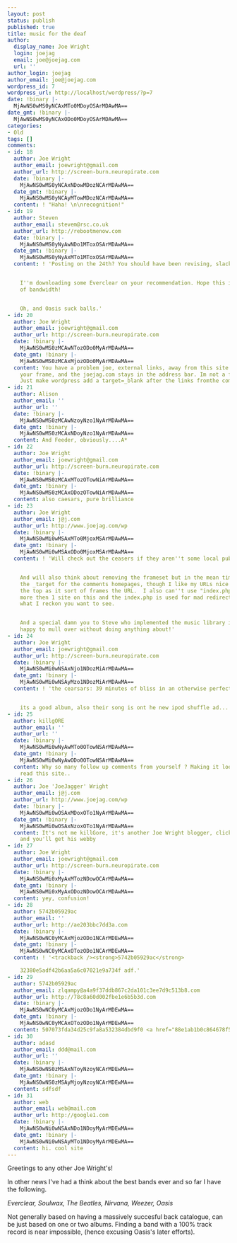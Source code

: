 ```yaml
---
layout: post
status: publish
published: true
title: music for the deaf
author:
  display_name: Joe Wright
  login: joejag
  email: joe@joejag.com
  url: ''
author_login: joejag
author_email: joe@joejag.com
wordpress_id: 7
wordpress_url: http://localhost/wordpress/?p=7
date: !binary |-
  MjAwNS0wMS0yNCAxMTo0MDoyOSArMDAwMA==
date_gmt: !binary |-
  MjAwNS0wMS0yNCAxODo0MDoyOSArMDAwMA==
categories:
- Old
tags: []
comments:
- id: 18
  author: Joe Wright
  author_email: joewright@gmail.com
  author_url: http://screen-burn.neuropirate.com
  date: !binary |-
    MjAwNS0wMS0yNCAxNDowMDozNCArMDAwMA==
  date_gmt: !binary |-
    MjAwNS0wMS0yNCAyMTowMDozNCArMDAwMA==
  content: ! "Haha! \n\nrecognition!"
- id: 19
  author: Steven
  author_email: stevem@rsc.co.uk
  author_url: http://rebootmenow.com
  date: !binary |-
    MjAwNS0wMS0yNyAwNDo1MToxOSArMDAwMA==
  date_gmt: !binary |-
    MjAwNS0wMS0yNyAxMTo1MToxOSArMDAwMA==
  content: ! 'Posting on the 24th? You should have been revising, slacker.


    I''m downloading some Everclear on your recommendation. Hope this isn''t a waste
    of bandwidth!


    Oh, and Oasis suck balls.'
- id: 20
  author: Joe Wright
  author_email: joewright@gmail.com
  author_url: http://screen-burn.neuropirate.com
  date: !binary |-
    MjAwNS0wMS0zMCAwNTozODo0MyArMDAwMA==
  date_gmt: !binary |-
    MjAwNS0wMS0zMCAxMjozODo0MyArMDAwMA==
  content: You have a problem joe, external links, away from this site dont break
    your frame, and the joejag.com stays in the address bar. Im not a fan of Javascript.
    Just make wordpress add a target=_blank after the links fromthe comments.
- id: 21
  author: Alison
  author_email: ''
  author_url: ''
  date: !binary |-
    MjAwNS0wMS0zMCAwNzoyNzo1NyArMDAwMA==
  date_gmt: !binary |-
    MjAwNS0wMS0zMCAxNDoyNzo1NyArMDAwMA==
  content: And Feeder, obviously....A*
- id: 22
  author: Joe Wright
  author_email: joewright@gmail.com
  author_url: http://screen-burn.neuropirate.com
  date: !binary |-
    MjAwNS0wMS0zMCAxMTozOTowNiArMDAwMA==
  date_gmt: !binary |-
    MjAwNS0wMS0zMCAxODozOTowNiArMDAwMA==
  content: also caesars, pure brilliance
- id: 23
  author: Joe Wright
  author_email: j@j.com
  author_url: http://www.joejag.com/wp
  date: !binary |-
    MjAwNS0wMi0wMSAxMTo0MjoxMSArMDAwMA==
  date_gmt: !binary |-
    MjAwNS0wMi0wMSAxODo0MjoxMSArMDAwMA==
  content: ! 'Will check out the ceasers if they aren''t some local pub band!


    And will also think about removing the frameset but in the mean time I''ve added
    the _target for the comments homepages, though I like my URLs nice and short at
    the top as it sort of frames the URL.  I also can''t use "index.php" as I host
    more then 1 site on this and the index.php is used for mad redirection based on
    what I reckon you want to see.


    And a special damn you to Steve who implemented the music library idea I was quite
    happy to mull over without doing anything about!'
- id: 24
  author: Joe Wright
  author_email: joewright@gmail.com
  author_url: http://screen-burn.neuropirate.com
  date: !binary |-
    MjAwNS0wMi0wNSAxNjo1NDozMiArMDAwMA==
  date_gmt: !binary |-
    MjAwNS0wMi0wNSAyMzo1NDozMiArMDAwMA==
  content: ! 'the cearsars: 39 minutes of bliss in an otherwise perfect world.


    its a good album, also their song is ont he new ipod shuffle ad...'
- id: 25
  author: killgORE
  author_email: ''
  author_url: ''
  date: !binary |-
    MjAwNS0wMi0wNyAwMTo0OTowNSArMDAwMA==
  date_gmt: !binary |-
    MjAwNS0wMi0wNyAwODo0OTowNSArMDAwMA==
  content: Why so many follow up comments from yourself ? Making it look like people
    read this site..
- id: 26
  author: Joe 'JoeJagger' Wright
  author_email: j@j.com
  author_url: http://www.joejag.com/wp
  date: !binary |-
    MjAwNS0wMi0wOSAxMDoxOTo1NyArMDAwMA==
  date_gmt: !binary |-
    MjAwNS0wMi0wOSAxNzoxOTo1NyArMDAwMA==
  content: It's not me killGore, it's another Joe Wright blogger, click on his name
    and you'll get his webby
- id: 27
  author: Joe Wright
  author_email: joewright@gmail.com
  author_url: http://screen-burn.neuropirate.com
  date: !binary |-
    MjAwNS0wMi0xMyAxMTozNDowOCArMDAwMA==
  date_gmt: !binary |-
    MjAwNS0wMi0xMyAxODozNDowOCArMDAwMA==
  content: yey, confusion!
- id: 28
  author: 5742b05929ac
  author_email: ''
  author_url: http://ae203bbc7dd3a.com
  date: !binary |-
    MjAwNS0wNC0yMCAxMjozODo1NCArMDEwMA==
  date_gmt: !binary |-
    MjAwNS0wNC0yMCAxOTozODo1NCArMDEwMA==
  content: ! '<trackback /><strong>5742b05929ac</strong>

    32380e5adf42b6aa5a6c07021e9a734f adf.'
- id: 29
  author: 5742b05929ac
  author_email: zlqampy@a4a9f37ddb867c2da101c3ee7d9c513b8.com
  author_url: http://78c8a60d002fbe1e6b5b3d.com
  date: !binary |-
    MjAwNS0wNC0yMCAxMjozODo1NyArMDEwMA==
  date_gmt: !binary |-
    MjAwNS0wNC0yMCAxOTozODo1NyArMDEwMA==
  content: 507073fda34d25c9fa8a532384dbd9f0 <a href="88e1ab1b0c864678f561f.com" rel="nofollow">c870498898d9abb2e1b23e</a>.
- id: 30
  author: adasd
  author_email: ddd@mail.com
  author_url: ''
  date: !binary |-
    MjAwNS0wNS0zMSAxNToyNzoyNCArMDEwMA==
  date_gmt: !binary |-
    MjAwNS0wNS0zMSAyMjoyNzoyNCArMDEwMA==
  content: sdfsdf
- id: 31
  author: web
  author_email: web@mail.com
  author_url: http://google1.com
  date: !binary |-
    MjAwNS0wNi0wNSAxNDo1NDoyMyArMDEwMA==
  date_gmt: !binary |-
    MjAwNS0wNi0wNSAyMTo1NDoyMyArMDEwMA==
  content: hi. cool site
---
```

<p>Greetings to any other Joe Wright's!</p>
<p>In other news I've had a think about the best bands ever and so far I have the following.</p>
<p><em>Everclear, Soulwax, The Beatles, Nirvana, Weezer, Oasis</em></p>
<p>Not generally based on having a massively succesful back catalogue, can be just based on one or two albums.  Finding a band with a 100% track record is near impossible, (hence excusing Oasis's later efforts).</p>
